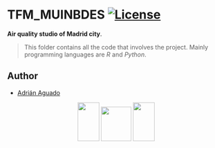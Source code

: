 # TFM_MUINBDES [![License](https://img.shields.io/cocoapods/l/ParticlesLoadingView.svg?style=flat)](LICENSE.md)

**Air quality studio of Madrid city**.


>This folder contains all the code that involves the project. Mainly programming languages are _R_ and _Python_. 


## Author

* [Adrián Aguado](https://www.aguadotzn.com)

<p align="center">
  <img width="50" height="90" src="https://upload.wikimedia.org/wikipedia/en/7/7b/University_of_Burgos_CoA.png">
  <img width="70" height="80" src="https://mir-s3-cdn-cf.behance.net/project_modules/disp/43d9f319950577.562e303b26265.gif">
  <img width="50" height="90" src="https://www.unileon.es/files/images/ule_color.preview.gif">
</p>
